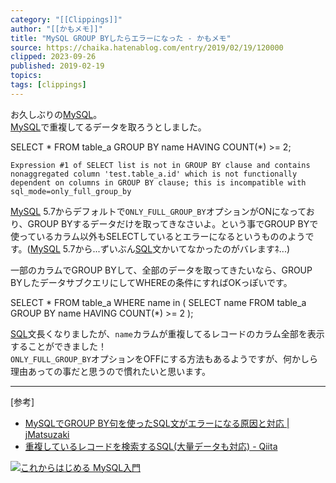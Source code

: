 ```yaml
---
category: "[[Clippings]]"
author: "[[かもメモ]]"
title: "MySQL GROUP BYしたらエラーになった - かもメモ"
source: https://chaika.hatenablog.com/entry/2019/02/19/120000
clipped: 2023-09-26
published: 2019-02-19
topics: 
tags: [clippings]
---
```


お久しぶりの[MySQL](http://d.hatena.ne.jp/keyword/MySQL)。  
[MySQL](http://d.hatena.ne.jp/keyword/MySQL)で重複してるデータを取ろうとしました。

SELECT \* FROM table\_a
GROUP BY name
HAVING COUNT(\*) >= 2;

`Expression #1 of SELECT list is not in GROUP BY clause and contains nonaggregated column 'test.table_a.id' which is not functionally dependent on columns in GROUP BY clause; this is incompatible with sql_mode=only_full_group_by`

[MySQL](http://d.hatena.ne.jp/keyword/MySQL) 5.7からデフォルトで`ONLY_FULL_GROUP_BY`オプションがONになっており、GROUP BYするデータだけを取ってきなさいよ。という事でGROUP BYで使っているカラム以外もSELECTしているとエラーになるというもののようです。([MySQL](http://d.hatena.ne.jp/keyword/MySQL) 5.7から...ずいぶん[SQL](http://d.hatena.ne.jp/keyword/SQL)文かいてなかったのがバレますﾈ...)

一部のカラムでGROUP BYして、全部のデータを取ってきたいなら、GROUP BYしたデータサブクエリにしてWHEREの条件にすればOKっぽいです。

SELECT \* FROM table\_a
WHERE name in (
  SELECT name FROM table\_a
  GROUP BY name
  HAVING COUNT(\*) >= 2
);

[SQL](http://d.hatena.ne.jp/keyword/SQL)文長くなりましたが、`name`カラムが重複してるレコードのカラム全部を表示することができました！  
`ONLY_FULL_GROUP_BY`オプションをOFFにする方法もあるようですが、何かしら理由あっての事だと思うので慣れたいと思います。

---

\[参考\]

-   [MySQLでGROUP BY句を使ったSQL文がエラーになる原因と対応 | jMatsuzaki](https://jmatsuzaki.com/archives/18846)
-   [重複しているレコードを検索するSQL(大量データも対応) - Qiita](https://qiita.com/necoyama3/items/4c24defd6f504366aebe)

[![これからはじめる MySQL入門](https://images-fe.ssl-images-amazon.com/images/I/51xZAvjwB2L._SL160_.jpg "これからはじめる MySQL入門")](http://www.amazon.co.jp/exec/obidos/ASIN/4774197599/kikiki83-22/)